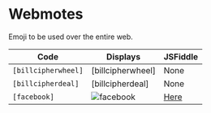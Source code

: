 # Webmotes
Emoji to be used over the entire web.

Code | Displays | JSFiddle
--- | --- | ---
`[billcipherwheel]`  | [billcipherwheel]  | None
`[billcipherdeal]`  | [billcipherdeal]  | None
`[facebook]` | ![facebook](http://ownlocal-adforge-assets.s3.amazonaws.com/production/social/facebook-03b14203ab0e8e3c82388d329d0a57b5d116b7e784060ba214be6571ea6653f8.png) | [Here](https://jsfiddle.net/edqf3vnz/3/)
